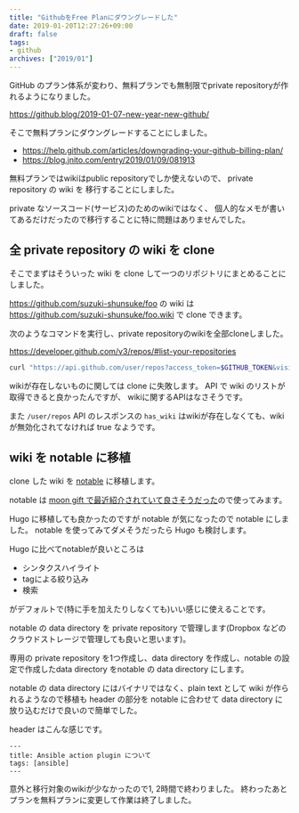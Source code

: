 ```yaml
---
title: "GithubをFree Planにダウングレードした"
date: 2019-01-20T12:27:26+09:00
draft: false
tags:
- github
archives: ["2019/01"]
---
```


GitHub のプラン体系が変わり、無料プランでも無制限でprivate repositoryが作れるようになりました。

https://github.blog/2019-01-07-new-year-new-github/

そこで無料プランにダウングレードすることにしました。

* https://help.github.com/articles/downgrading-your-github-billing-plan/
* https://blog.jnito.com/entry/2019/01/09/081913

無料プランではwikiはpublic repositoryでしか使えないので、
private repository の wiki を 移行することにしました。

private なソースコード(サービス)のためのwikiではなく、
個人的なメモが書いてあるだけだったので移行することに特に問題はありませんでした。

## 全 private repository の wiki を clone

そこでまずはそういった wiki を clone して一つのリポジトリにまとめることにしました。

https://github.com/suzuki-shunsuke/foo の wiki は
https://github.com/suzuki-shunsuke/foo.wiki で clone できます。

次のようなコマンドを実行し、private repositoryのwikiを全部cloneしました。

https://developer.github.com/v3/repos/#list-your-repositories

```sh
curl "https://api.github.com/user/repos?access_token=$GITHUB_TOKEN&visibility=private" | jq -r '.[].html_url' | xargs -I{} -n 1 git clone {}.wiki
```

wikiが存在しないものに関しては clone に失敗します。
API で wiki のリストが取得できると良かったんですが、
wikiに関するAPIはなさそうです。

また `/user/repos` API のレスポンスの `has_wiki` はwikiが存在しなくても、wikiが無効化されてなければ true なようです。

## wiki を notable に移植

clone した wiki を [notable](https://github.com/fabiospampinato/notable) に移植します。

notable は [moon gift で最近紹介されていて良さそうだった](https://www.moongift.jp/2019/01/notable-%E6%B7%BB%E4%BB%98%E3%83%95%E3%82%A1%E3%82%A4%E3%83%AB%E3%82%82%E4%BD%BF%E3%81%88%E3%82%8Bmarkdown%E8%A8%98%E6%B3%95%E3%81%AE%E3%83%A1%E3%83%A2/)ので使ってみます。

Hugo に移植しても良かったのですが notable が気になったので notable にしました。
notable を使ってみてダメそうだったら Hugo も検討します。

Hugo に比べてnotableが良いところは

* シンタクスハイライト
* tagによる絞り込み
* 検索

がデフォルトで(特に手を加えたりしなくても)いい感じに使えることです。

notable の data directory を private repository で管理します(Dropbox などのクラウドストレージで管理しても良いと思います)。

専用の private repository を1つ作成し、data directory を作成し、notable の設定で作成したdata directory をnotable の data directory にします。

notable の data directory にはバイナリではなく、plain text として wiki が作られるようなので移植も header の部分を notable に合わせて data directory に放り込むだけで良いので簡単でした。

header はこんな感じです。

```
---
title: Ansible action plugin について
tags: [ansible]
---
```

意外と移行対象のwikiが少なかったので1, 2時間で終わりました。
終わったあとプランを無料プランに変更して作業は終了しました。
